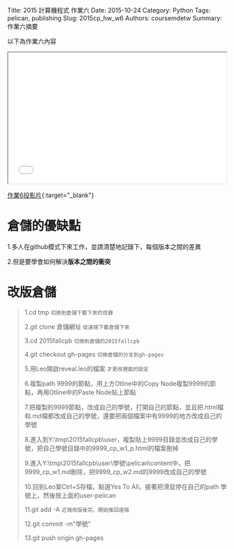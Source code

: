Title: 2015 計算機程式 作業六
Date: 2015-10-24
Category: Python
Tags: pelican, publishing
Slug: 2015cp_hw_w6
Authors: coursemdetw
Summary: 作業六摘要

以下為作業六內容

<iframe src="40423226_cp_w6_p.html" width="500" height="300"></iframe>

[作業6投影片](40423226_cp_w6_p.html){:target="_blank"}

**倉儲的優缺點**
===============

1.多人在github模式下來工作，並請清楚地記錄下，每個版本之間的差異

2.但是要學會如何解決**版本之間的衝突**

**改版倉儲**
===========

> 1.cd tmp `切換到倉儲下載下來的目錄`
> 
> 2.git clone 倉儲網址 `從遠端下載倉儲下來`
> 
> 3.cd 2015fallcpb `切換到倉儲的2015fallcpb`
> 
> 4.git checkout gh-pages `切換倉儲的分支到gh-pages`
> 
> 5.用Leo開啟reveal.leo的檔案 `才更改裡面的設定`
> 
> 6.複製path 9999的節點，用上方Otline中的Copy Node複製9999的節點，再用Otline中的Paste Node貼上節點
> 
> 7.把複製的9999節點，改成自己的學號，打開自己的節點，並且把.html檔和.md檔都改成自己的學號，還要把兩個檔案中有9999的地方改成自己的學號
> 
> 8.進入到Y:\tmp\2015fallcpb\user，複製貼上9999目錄並改成自己的學號，把自己學號目錄中的9999_cp_w1_p.html的檔案刪掉
> 
> 9.進入Y:\tmp\2015fallcpb\user\學號\pelican\content中，把9999_cp_w1.md刪除，把9999_cp_w2.md的9999改成自己的學號
> 
> 10.回到Leo案Ctrl+S存檔，點選Yes To All，接著把滑鼠停在自己的path 學號上，然後按上面的user-pelican
> 
> 11.git add -A `近端改版後完，開始推回遠端`
> 
> 12.git commit -m"學號"
> 
> 13.git push origin gh-pages 